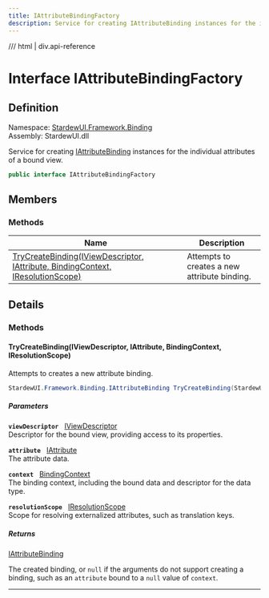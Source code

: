 ```yaml
---
title: IAttributeBindingFactory
description: Service for creating IAttributeBinding instances for the individual attributes of a bound view.
---
```


<link rel="stylesheet" href="/StardewUI/stylesheets/reference.css" />

/// html | div.api-reference

# Interface IAttributeBindingFactory

## Definition

<div class="api-definition" markdown>

Namespace: [StardewUI.Framework.Binding](index.md)  
Assembly: StardewUI.dll  

</div>

Service for creating [IAttributeBinding](iattributebinding.md) instances for the individual attributes of a bound view.

```cs
public interface IAttributeBindingFactory
```

## Members

### Methods

 | Name | Description |
| --- | --- |
| [TryCreateBinding(IViewDescriptor, IAttribute, BindingContext, IResolutionScope)](#trycreatebindingiviewdescriptor-iattribute-bindingcontext-iresolutionscope) | Attempts to creates a new attribute binding. | 

## Details

### Methods

#### TryCreateBinding(IViewDescriptor, IAttribute, BindingContext, IResolutionScope)

Attempts to creates a new attribute binding.

```cs
StardewUI.Framework.Binding.IAttributeBinding TryCreateBinding(StardewUI.Framework.Descriptors.IViewDescriptor viewDescriptor, StardewUI.Framework.Dom.IAttribute attribute, StardewUI.Framework.Binding.BindingContext context, StardewUI.Framework.Content.IResolutionScope resolutionScope);
```

##### Parameters

**`viewDescriptor`** &nbsp; [IViewDescriptor](../descriptors/iviewdescriptor.md)  
Descriptor for the bound view, providing access to its properties.

**`attribute`** &nbsp; [IAttribute](../dom/iattribute.md)  
The attribute data.

**`context`** &nbsp; [BindingContext](bindingcontext.md)  
The binding context, including the bound data and descriptor for the data type.

**`resolutionScope`** &nbsp; [IResolutionScope](../content/iresolutionscope.md)  
Scope for resolving externalized attributes, such as translation keys.

##### Returns

[IAttributeBinding](iattributebinding.md)

  The created binding, or `null` if the arguments do not support creating a binding, such as an `attribute` bound to a `null` value of `context`.

-----


